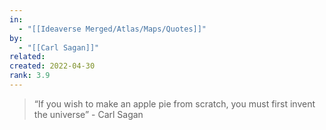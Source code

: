 ```yaml
---
in:
  - "[[Ideaverse Merged/Atlas/Maps/Quotes]]"
by:
  - "[[Carl Sagan]]"
related:
created: 2022-04-30
rank: 3.9
---
```

> “If you wish to make an apple pie from scratch, you must first invent the universe” - Carl Sagan




 
